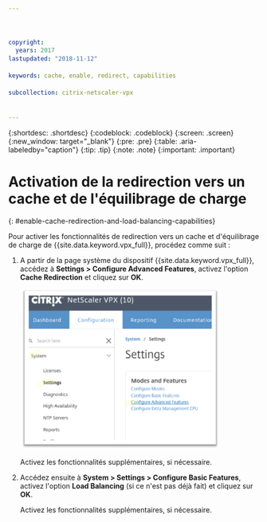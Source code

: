 ```yaml
---



copyright:
  years: 2017
lastupdated: "2018-11-12"

keywords: cache, enable, redirect, capabilities

subcollection: citrix-netscaler-vpx


---
```


{:shortdesc: .shortdesc}
{:codeblock: .codeblock}
{:screen: .screen}
{:new_window: target="_blank"}
{:pre: .pre}
{:table: .aria-labeledby="caption"}
{:tip: .tip}
{:note: .note}
{:important: .important}

# Activation de la redirection vers un cache et de l'équilibrage de charge
{: #enable-cache-redirection-and-load-balancing-capabilities}

Pour activer les fonctionnalités de redirection vers un cache et d'équilibrage de charge de {{site.data.keyword.vpx_full}}, procédez comme suit :

1. A partir de la page système du dispositif {{site.data.keyword.vpx_full}}, accédez à **Settings > Configure Advanced Features**, activez l'option **Cache Redirection** et cliquez sur **OK**.  

	<img src="images/fp4.png" alt="dessin" style="width: 400px;"/>

	Activez les fonctionnalités supplémentaires, si nécessaire.

2. Accédez ensuite à **System > Settings > Configure Basic Features**, activez l'option **Load Balancing** (si ce n'est pas déjà fait) et cliquez sur **OK**.

	Activez les fonctionnalités supplémentaires, si nécessaire.
